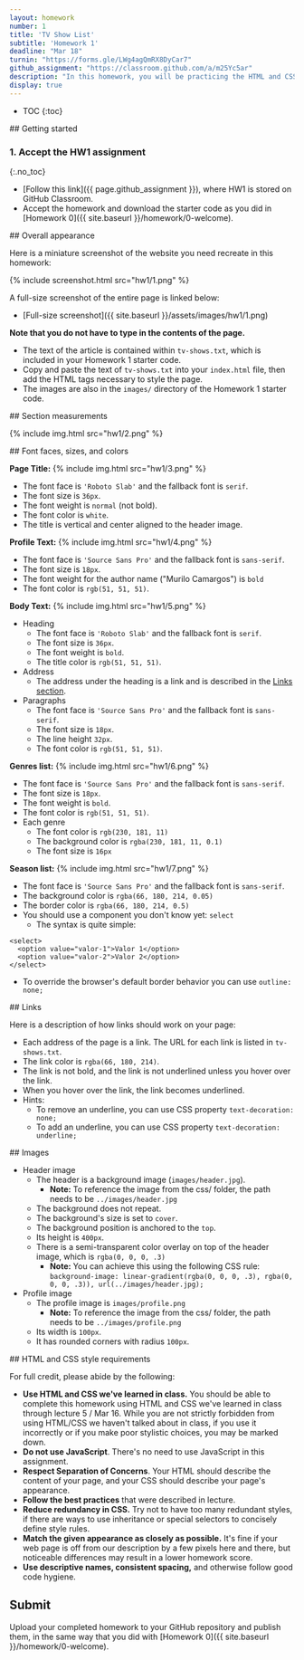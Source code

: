 ```yaml
---
layout: homework
number: 1
title: 'TV Show List'
subtitle: 'Homework 1'
deadline: "Mar 18"
turnin: "https://forms.gle/LWg4agQmRX8DyCar7"
github_assignment: "https://classroom.github.com/a/m25Yc5ar"
description: "In this homework, you will be practicing the HTML and CSS that we learned in lecture. You are given screenshots and a description of a specific web page to replicate. You will recreate the web page exactly as shown in the provided screenshots."
display: true
---
```


* TOC
{:toc}

<section class="part" markdown="1">
## Getting started

### 1. Accept the HW1 assignment
{:.no_toc}

- [Follow this link]({{ page.github_assignment }}), where HW1 is stored on GitHub Classroom.
- Accept the homework and download the starter code as you did in [Homework 0]({{ site.baseurl }}/homework/0-welcome).

</section>


<section class="part" markdown="1">
## Overall appearance

Here is a miniature screenshot of the website you need recreate in this homework:

{% include screenshot.html src="hw1/1.png" %}

A full-size screenshot of the entire page is linked below:
- [Full-size screenshot]({{ site.baseurl }}/assets/images/hw1/1.png)

**Note that you do not have to type in the contents of the page.**
- The text of the article is contained within `tv-shows.txt`, which is included in your Homework 1 starter code.
- Copy and paste the text of `tv-shows.txt` into your `index.html` file, then add the HTML tags necessary to style the page.
- The images are also in the `images/` directory of the Homework 1 starter code.
</section>


<section class="part" markdown="1">
## Section measurements

{% include img.html src="hw1/2.png" %}
</section>


<section class="part" markdown="1">
## Font faces, sizes, and colors

**Page Title:**
{% include img.html src="hw1/3.png" %}
- The font face is `'Roboto Slab'` and the fallback font is `serif`.
- The font size is `36px`.
- The font weight is `normal` (not bold).
- The font color is `white`.
- The title is vertical and center aligned to the header image.

**Profile Text:**
{% include img.html src="hw1/4.png" %}
- The font face is `'Source Sans Pro'` and the fallback font is `sans-serif`.
- The font size is `18px`.
- The font weight for the author name ("Murilo Camargos") is `bold`
- The font color is `rgb(51, 51, 51)`.

**Body Text:**
{% include img.html src="hw1/5.png" %}
- Heading
  - The font face is `'Roboto Slab'` and the fallback font is `serif`.
  - The font size is `36px`.
  - The font weight is `bold`.
  - The title color is `rgb(51, 51, 51)`.
- Address
  - The address under the heading is a link and is described in the [Links section](#links).
- Paragraphs
  - The font face is `'Source Sans Pro'` and the fallback font is `sans-serif`.
  - The font size is `18px`.
  - The line height `32px`.
  - The font color is `rgb(51, 51, 51)`.

**Genres list:**
{% include img.html src="hw1/6.png" %}
- The font face is `'Source Sans Pro'` and the fallback font is `sans-serif`.
- The font size is `18px`.
- The font weight is `bold`.
- The font color is `rgb(51, 51, 51)`.
- Each genre
  - The font color is `rgb(230, 181, 11)`
  - The background color is `rgba(230, 181, 11, 0.1)`
  - The font size is `16px`

**Season list:**
{% include img.html src="hw1/7.png" %}
- The font face is `'Source Sans Pro'` and the fallback font is `sans-serif`.
- The background color is `rgba(66, 180, 214, 0.05)`
- The border color is `rgba(66, 180, 214, 0.5)`
- You should use a component you don't know yet: `select`
  - The syntax is quite simple:

```
<select>
  <option value="valor-1">Valor 1</option>
  <option value="valor-2">Valor 2</option>
</select>
```
- To override the browser's default border behavior you can use `outline: none;`
</section>


<section class="part" markdown="1">
## Links

Here is a description of how links should work on your page:

- Each address of the page is a link. The URL for each link is listed in `tv-shows.txt`.
- The link color is `rgba(66, 180, 214)`.
- The link is not bold, and the link is not underlined unless you hover over the link.
- When you hover over the link, the link becomes underlined.
- Hints:
  - To remove an underline, you can use CSS property `text-decoration: none;`
  - To add an underline, you can use CSS property `text-decoration: underline;`
</section>


<section class="part" markdown="1">
## Images

- Header image
  - The header is a background image (`images/header.jpg`).
    - **Note:** To reference the image from the css/ folder, the path needs to be `../images/header.jpg`
  - The background does not repeat.
  - The background's size is set to `cover`.
  - The background position is anchored to the `top`.
  - Its height is `400px`.
  - There is a semi-transparent color overlay on top of the header image, which is `rgba(0, 0, 0, .3)`   
    - **Note:** You can achieve this using the following CSS rule:  
      `background-image: linear-gradient(rgba(0, 0, 0, .3), rgba(0, 0, 0, .3)), url(../images/header.jpg);`
- Profile image
  - The profile image is `images/profile.png`
    - **Note:** To reference the image from the css/ folder, the path needs to be `../images/profile.png`
  - Its width is `100px`.
  - It has rounded corners with radius `100px`.
</section>


<section class="part" markdown="1">
## HTML and CSS style requirements

For full credit, please abide by the following:

- **Use HTML and CSS we've learned in class.** You should be able to complete this homework using HTML and CSS we've learned in class through lecture 5 / Mar 16. While you are not strictly forbidden from using HTML/CSS we haven't talked about in class, if you use it incorrectly or if you make poor stylistic choices, you may be marked down.
- **Do not use JavaScript**. There's no need to use JavaScript in this assignment.
- **Respect Separation of Concerns**. Your HTML should describe the content of your page, and your CSS should describe your page's appearance.
- **Follow the best practices** that were described in lecture.
- **Reduce redundancy in CSS.** Try not to have too many redundant styles, if there are ways to use inheritance or special selectors to concisely define style rules.
- **Match the given appearance as closely as possible.** It's fine if your web page is off from our description by a few pixels here and there, but noticeable differences may result in a lower homework score.
- **Use descriptive names, consistent spacing,** and otherwise follow good code hygiene.

</section>


<section class="part" markdown="1">

## Submit

Upload your completed homework to your GitHub repository and publish them, in the same way that you did with [Homework 0]({{ site.baseurl }}/homework/0-welcome).

</section>